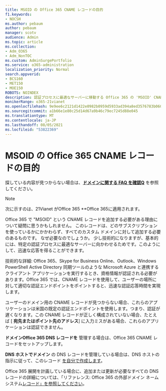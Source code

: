 ```yaml
---
title: MSOID の Office 365 CNAME レコードの目的
f1.keywords:
- NOCSH
ms.author: pebaum
author: pebaum
manager: scotv
audience: Admin
ms.topic: article
ms.collection:
- Adm_O365
- Adm_NonTOC
ms.custom: AdminSurgePortfolio
ms.service: o365-administration
localization_priority: Normal
search.appverid:
- BCS160
- MET150
- MOE150
ROBOTS: NOINDEX
description: 認証プロセスに最適なサーバーに移動する Office 365 の 'MSOID' CNAME レコードの詳細については、応答を速くします。
monikerRange: o365-21vianet
ms.openlocfilehash: 9e9ee6c2121d1422e0982b0959d5933ad394a8ed3576783b06078b782b183865
ms.sourcegitcommit: a1b66e1e80c25d14d67a9b46c79ec7245d88e045
ms.translationtype: MT
ms.contentlocale: ja-JP
ms.lasthandoff: 08/05/2021
ms.locfileid: "53822369"
---
```

# <a name="whats-the-purpose-of-the-office-365-cname-record-for-msoid"></a>MSOID の Office 365 CNAME レコードの目的

 探している内容が見つからない場合は、**[ドメインに関する FAQ を確認Q](../setup/domains-faq.yml)** を参照してください。 
> [!NOTE]
> 次に示すのは、21Vianet がOffice 365 **Office 365に適用されます。
  
Office 365 で "MSOID" という CNAME レコードを追加する必要がある理由について疑問に思うかもしれません。 このレコードは、どのサブスクリプションを使っているかにかかわらず、すべてのカスタム ドメインに対して追加する必要のあるものです。 なぜ必要なのでしょうか。 少し技術的になりますが、基本的には、特定の認証プロセスに最適なサーバーに向かわせるためです。このようにして、迅速な応答を得ることができます。
  
技術的な詳細: Office 365、Skype for Business Online、Outlook、Windows PowerShell Active Directory 同期ツールのような Microsoft Azure と連携するクライアント アプリケーションを実行するとき、資格情報が認証される必要があります。Office 365 では、CNAME レコードを使用して、ユーザーの場所に対して適切な認証エンドポイントをポイントすると、迅速な認証応答時間を実現します。
  
ユーザーのドメイン用の CNAME レコードが見つからない場合、これらのアプリケーションは米国の既定の認証エンドポイントを使用します。つまり、認証が遅くなります。この CNAME レコードが正しく構成されていない場合、たとえば [ **宛先またはポイント先のアドレス**] に入力ミスがある場合、これらのアプリケーションは認証できません。
  
 **ドメインOffice 365 DNS レコードを** 管理する場合は、Office 365 CNAME レコードをセットアップします。 
  
 **DNS ホストでドメイン** の DNS レコードを管理している場合は、DNS ホストの指示に従って、このレコード [を自分で作成します](../get-help-with-domains/create-dns-records-at-any-dns-hosting-provider.md)。
  
Office 365 展開を計画している場合に、追加または更新が必要なすべての DNS レコードの詳細については、「リファレンス: Office 365 の外部ドメイン ネーム システム[レコード」を参照してください](../../enterprise/external-domain-name-system-records.md)。
